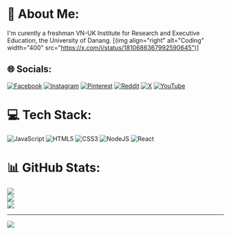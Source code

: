 # 💫 About Me:
I'm curently a freshman VN-UK Institute for Research and Executive Education, the University of Danang.
[(img align="right" alt="Coding" width="400" src="https://x.com/i/status/1810686367992590645")]

## 🌐 Socials:
[![Facebook](https://img.shields.io/badge/Facebook-%231877F2.svg?logo=Facebook&logoColor=white)](https://facebook.com/taolai.nguyen.75) [![Instagram](https://img.shields.io/badge/Instagram-%23E4405F.svg?logo=Instagram&logoColor=white)](https://instagram.com/gnudjsjwjsnjddf) [![Pinterest](https://img.shields.io/badge/Pinterest-%23E60023.svg?logo=Pinterest&logoColor=white)](https://pinterest.com/JustFuckingNad) [![Reddit](https://img.shields.io/badge/Reddit-%23FF4500.svg?logo=Reddit&logoColor=white)](https://www.reddit.com/user/gau1gs7/) [![X](https://img.shields.io/badge/X-black.svg?logo=X&logoColor=white)](https://x.com/@NguyenDung_1406) [![YouTube](https://img.shields.io/badge/YouTube-%23FF0000.svg?logo=YouTube&logoColor=white)](https://www.youtube.com/channel/UCOD3v-09UhJe54QoEvgIIiw) 

# 💻 Tech Stack:
![JavaScript](https://img.shields.io/badge/javascript-%23323330.svg?style=for-the-badge&logo=javascript&logoColor=%23F7DF1E) ![HTML5](https://img.shields.io/badge/html5-%23E34F26.svg?style=for-the-badge&logo=html5&logoColor=white) ![CSS3](https://img.shields.io/badge/css3-%231572B6.svg?style=for-the-badge&logo=css3&logoColor=white) ![NodeJS](https://img.shields.io/badge/node.js-6DA55F?style=for-the-badge&logo=node.js&logoColor=white) ![React](https://img.shields.io/badge/react-%2320232a.svg?style=for-the-badge&logo=react&logoColor=%2361DAFB)
# 📊 GitHub Stats:
![](https://github-readme-stats.vercel.app/api?username=Nad1406&theme=radical&hide_border=false&include_all_commits=false&count_private=false)<br/>
![](https://github-readme-streak-stats.herokuapp.com/?user=Nad1406&theme=radical&hide_border=false)<br/>
![](https://github-readme-stats.vercel.app/api/top-langs/?username=Nad1406&theme=radical&hide_border=false&include_all_commits=false&count_private=false&layout=compact)

---
[![](https://visitcount.itsvg.in/api?id=Nad1406&icon=10&color=1)](https://visitcount.itsvg.in)

<!-- Proudly created with GPRM ( https://gprm.itsvg.in ) -->
